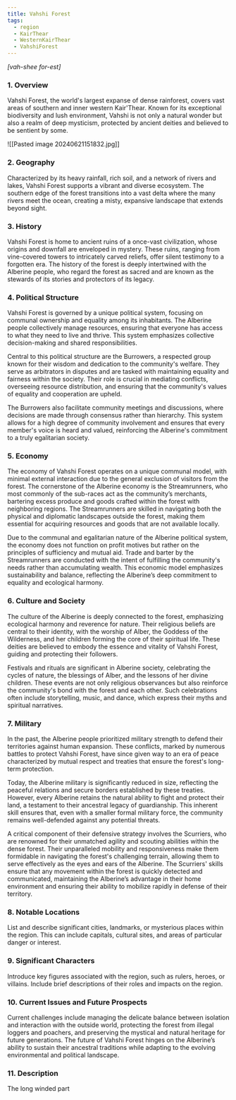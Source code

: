 ```yaml
---
title: Vahshi Forest
tags:
  - region
  - KairThear
  - WesternKairThear
  - VahshiForest
---
```

*[vah-shee for-est]*
### 1. **Overview**

Vahshi Forest, the world's largest expanse of dense rainforest, covers vast areas of southern and inner western Kair'Thear. Known for its exceptional biodiversity and lush environment, Vahshi is not only a natural wonder but also a realm of deep mysticism, protected by ancient deities and believed to be sentient by some.

![[Pasted image 20240621151832.jpg]]

### 2. **Geography**

Characterized by its heavy rainfall, rich soil, and a network of rivers and lakes, Vahshi Forest supports a vibrant and diverse ecosystem. The southern edge of the forest transitions into a vast delta where the many rivers meet the ocean, creating a misty, expansive landscape that extends beyond sight.

### 3. **History**

Vahshi Forest is home to ancient ruins of a once-vast civilization, whose origins and downfall are enveloped in mystery. These ruins, ranging from vine-covered towers to intricately carved reliefs, offer silent testimony to a forgotten era. The history of the forest is deeply intertwined with the Alberine people, who regard the forest as sacred and are known as the stewards of its stories and protectors of its legacy.

### 4. **Political Structure**

Vahshi Forest is governed by a unique political system, focusing on communal ownership and equality among its inhabitants. The Alberine people collectively manage resources, ensuring that everyone has access to what they need to live and thrive. This system emphasizes collective decision-making and shared responsibilities.

Central to this political structure are the Burrowers, a respected group known for their wisdom and dedication to the community's welfare. They serve as arbitrators in disputes and are tasked with maintaining equality and fairness within the society. Their role is crucial in mediating conflicts, overseeing resource distribution, and ensuring that the community's values of equality and cooperation are upheld.

The Burrowers also facilitate community meetings and discussions, where decisions are made through consensus rather than hierarchy. This system allows for a high degree of community involvement and ensures that every member's voice is heard and valued, reinforcing the Alberine's commitment to a truly egalitarian society.

### 5. **Economy**

The economy of Vahshi Forest operates on a unique communal model, with minimal external interaction due to the general exclusion of visitors from the forest. The cornerstone of the Alberine economy is the Streamrunners, who most commonly of the sub-races act as the community’s merchants, bartering excess produce and goods crafted within the forest with neighboring regions. The Streamrunners are skilled in navigating both the physical and diplomatic landscapes outside the forest, making them essential for acquiring resources and goods that are not available locally.

Due to the communal and egalitarian nature of the Alberine political system, the economy does not function on profit motives but rather on the principles of sufficiency and mutual aid. Trade and barter by the Streamrunners are conducted with the intent of fulfilling the community's needs rather than accumulating wealth. This economic model emphasizes sustainability and balance, reflecting the Alberine’s deep commitment to equality and ecological harmony.

### 6. **Culture and Society**

The culture of the Alberine is deeply connected to the forest, emphasizing ecological harmony and reverence for nature. Their religious beliefs are central to their identity, with the worship of Alber, the Goddess of the Wilderness, and her children forming the core of their spiritual life. These deities are believed to embody the essence and vitality of Vahshi Forest, guiding and protecting their followers.

Festivals and rituals are significant in Alberine society, celebrating the cycles of nature, the blessings of Alber, and the lessons of her divine children. These events are not only religious observances but also reinforce the community's bond with the forest and each other. Such celebrations often include storytelling, music, and dance, which express their myths and spiritual narratives.

### 7. **Military**

In the past, the Alberine people prioritized military strength to defend their territories against human expansion. These conflicts, marked by numerous battles to protect Vahshi Forest, have since given way to an era of peace characterized by mutual respect and treaties that ensure the forest's long-term protection.

Today, the Alberine military is significantly reduced in size, reflecting the peaceful relations and secure borders established by these treaties. However, every Alberine retains the natural ability to fight and protect their land, a testament to their ancestral legacy of guardianship. This inherent skill ensures that, even with a smaller formal military force, the community remains well-defended against any potential threats.

A critical component of their defensive strategy involves the Scurriers, who are renowned for their unmatched agility and scouting abilities within the dense forest. Their unparalleled mobility and responsiveness make them formidable in navigating the forest's challenging terrain, allowing them to serve effectively as the eyes and ears of the Alberine. The Scurriers' skills ensure that any movement within the forest is quickly detected and communicated, maintaining the Alberine’s advantage in their home environment and ensuring their ability to mobilize rapidly in defense of their territory.

### 8. **Notable Locations**

List and describe significant cities, landmarks, or mysterious places within the region. This can include capitals, cultural sites, and areas of particular danger or interest.

### 9. **Significant Characters**

Introduce key figures associated with the region, such as rulers, heroes, or villains. Include brief descriptions of their roles and impacts on the region.

### 10. **Current Issues and Future Prospects**

Current challenges include managing the delicate balance between isolation and interaction with the outside world, protecting the forest from illegal loggers and poachers, and preserving the mystical and natural heritage for future generations. The future of Vahshi Forest hinges on the Alberine’s ability to sustain their ancestral traditions while adapting to the evolving environmental and political landscape.

### 11. **Description**

The long winded part
